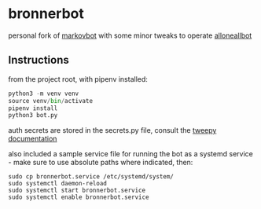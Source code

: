 # bronnerbot
personal fork of [markovbot](https://github.com/esdalmaijer/markovbot) 
with some minor tweaks to operate [alloneallbot](https://twitter.com/alloneallbot)


## Instructions

from the project root, with pipenv installed:
```python
python3 -m venv venv
source venv/bin/activate
pipenv install
python3 bot.py
```

auth secrets are stored in the secrets.py file, consult the [tweepy documentation](https://docs.tweepy.org/en/stable/index.html)

also included a sample service file for running the bot as a systemd service - 
make sure to use absolute paths where indicated, then:
```
sudo cp bronnerbot.service /etc/systemd/system/
sudo systemctl daemon-reload
sudo systemctl start bronnerbot.service
sudo systemctl enable bronnerbot.service
```
